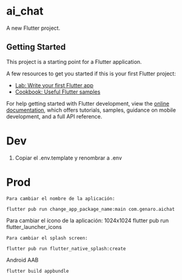 # ai_chat

A new Flutter project.

## Getting Started

This project is a starting point for a Flutter application.

A few resources to get you started if this is your first Flutter project:

- [Lab: Write your first Flutter app](https://docs.flutter.dev/get-started/codelab)
- [Cookbook: Useful Flutter samples](https://docs.flutter.dev/cookbook)

For help getting started with Flutter development, view the
[online documentation](https://docs.flutter.dev/), which offers tutorials,
samples, guidance on mobile development, and a full API reference.


# Dev

1. Copiar el .env.template y renombrar a .env

# Prod
```
Para cambiar el nombre de la aplicación:

flutter pub run change_app_package_name:main com.genaro.aichat

```
Para cambiar el ícono de la aplicación:
1024x1024
flutter pub run flutter_launcher_icons

```
Para cambiar el splash screen:

flutter pub run flutter_native_splash:create
```

Android AAB
```
flutter build appbundle
```